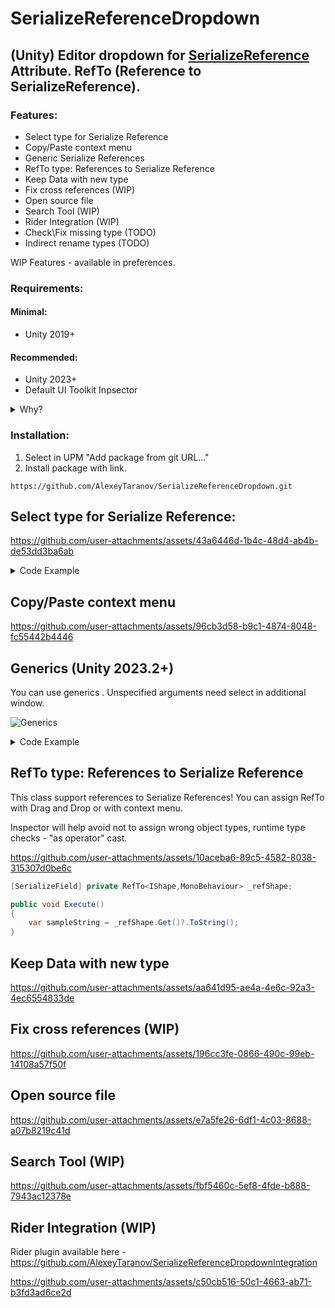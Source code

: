 # SerializeReferenceDropdown

## (Unity) Editor dropdown for [SerializeReference](https://docs.unity3d.com/ScriptReference/SerializeReference.html "SerializeReference") Attribute. RefTo (Reference to SerializeReference).

### Features:
- Select type for Serialize Reference
- Copy/Paste context menu
- Generic Serialize References
- RefTo type: References to Serialize Reference
- Keep Data with new type
- Fix cross references (WIP)
- Open source file
- Search Tool (WIP)
- Rider Integration (WIP)
- Check\Fix missing type (TODO)
- Indirect rename types (TODO)

WIP Features - available in preferences.

### Requirements:

#### Minimal:
- Unity 2019+

#### Recommended: 
- Unity 2023+
- Default UI Toolkit Inpsector

<details>
<summary>Why?</summary>

Serialization: Objects referenced from SerializeReference fields
now have stable ids, which reduces risk of conflicts when multiple
users collaborate on a scene file. This also improves support for undo
and prefabs, especially when SerializeReference is used inside arrays
and lists. There is a new format for references, with backward
compatibility support for older assets.

Serialization: SerializeReference now allow more granular handling of
missing types. SerializeReference instances for which the type is
missing will be replaced by null. Other instances will be editable and
if fields who were previously referring to the missing type are still
null the missing type will be preserved.
 </details>

### Installation:

1. Select in UPM "Add package from git URL..."
2. Install package with link.

```
https://github.com/AlexeyTaranov/SerializeReferenceDropdown.git
```

## Select type for Serialize Reference:

https://github.com/user-attachments/assets/43a6446d-1b4c-48d4-ab4b-de53dd3ba6ab

<details>
<summary>Code Example</summary>

```csharp
public class TestShapesForSRD : MonoBehaviour
{
    [SerializeReferenceDropdown]
    [SerializeReference]
    private IShape _singleShape;
    
    [SerializeReferenceDropdown]
    [SerializeReference]
    private IShape[] _shapesArray;
}

public interface IShape
{
}

[Serializable]
public class Circle : IShape
{
    [SerializeField]
    private float _radius;
}

[Serializable]
public class Rectangle : IShape
{
    [SerializeField]
    private float _sideA;
        
    [SerializeField]
    private float _sideB;
}
```

 </details>

## Copy/Paste context menu

https://github.com/user-attachments/assets/96cb3d58-b9c1-4874-8048-fc55442b4446

## Generics (Unity 2023.2+)

You can use generics . Unspecified arguments need select in additional window.

![Generics](https://github.com/user-attachments/assets/2d4fa6ff-446d-472b-a570-230226bddbee)

<details>
<summary>Code Example</summary>

```csharp
public class TestShapesForSRD : MonoBehaviour
{
    [SerializeReference, SerializeReferenceDropdown]
    private ISimpleGenericData<int> _intData;
}

public interface ISimpleGenericData<TData> : IAbstractData
{
    public TData Data { get; }
}

[Serializable]
public class GenericData<TData> : ISimpleGenericData<TData>
{
    [SerializeField] private TData _data;

    public TData Data => _data;
}

[Serializable]
public class GenericKeyValuePair<TKeyData, TValueData> : ISimpleGenericData<TKeyData>, IAbstractData
{
    [SerializeField] private TKeyData _key;
    [SerializeField] private TValueData _value;
    public TKeyData Data => _key;
}
```

</details>

## RefTo type: References to Serialize Reference

This class support references to Serialize References!
You can assign RefTo with Drag and Drop or with context menu.

Inspector will help avoid not to assign wrong object types, runtime type checks - "as operator" cast.

https://github.com/user-attachments/assets/10aceba6-89c5-4582-8038-315307d0be6c

```csharp
[SerializeField] private RefTo<IShape,MonoBehaviour> _refShape;

public void Execute()
{
    var sampleString = _refShape.Get()?.ToString();
}    
```
## Keep Data with new type

https://github.com/user-attachments/assets/aa641d95-ae4a-4e6c-92a3-4ec6554833de

## Fix cross references (WIP)

https://github.com/user-attachments/assets/196cc3fe-0866-490c-99eb-14108a57f50f

## Open source file

https://github.com/user-attachments/assets/e7a5fe26-6df1-4c03-8688-a07b8219c41d

## Search Tool (WIP)

https://github.com/user-attachments/assets/fbf5460c-5ef8-4fde-b888-7943ac12378e


##  Rider Integration (WIP)

Rider plugin available here - https://github.com/AlexeyTaranov/SerializeReferenceDropdownIntegration

https://github.com/user-attachments/assets/c50cb516-50c1-4663-ab71-b3fd3ad6ce2d

